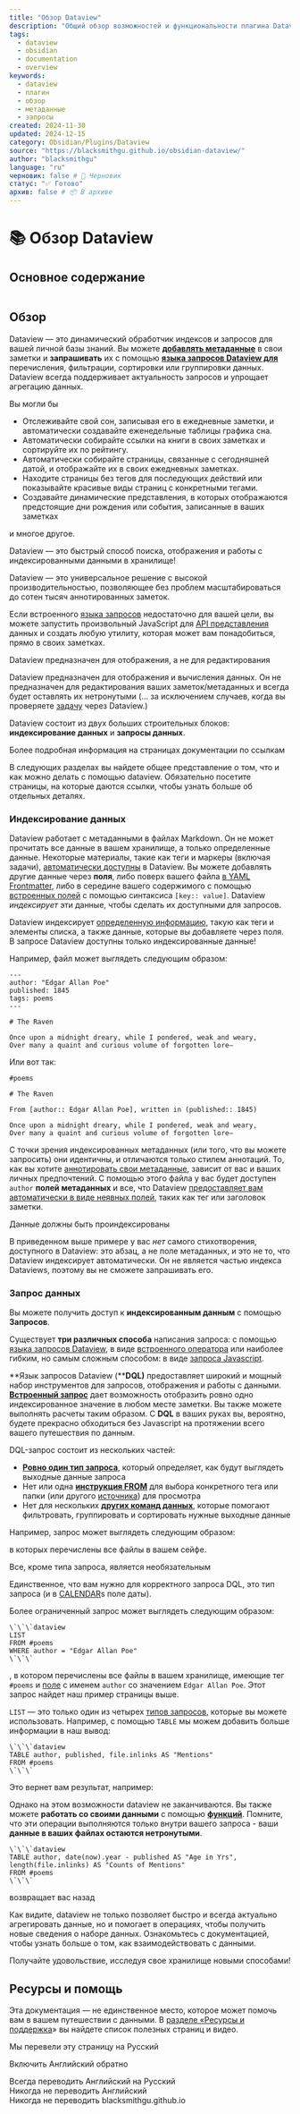 ```yaml
---
title: "Обзор Dataview"
description: "Общий обзор возможностей и функциональности плагина Dataview для Obsidian"
tags:
  - dataview
  - obsidian
  - documentation
  - overview
keywords:
  - dataview
  - плагин
  - обзор
  - метаданные
  - запросы
created: 2024-11-30
updated: 2024-12-15
category: Obsidian/Plugins/Dataview
source: "https://blacksmithgu.github.io/obsidian-dataview/"
author: "blacksmithgu"
language: "ru"
черновик: false # 📝 Черновик
статус: "✅ Готово"
архив: false # 📦 В архиве
---
```


# 📚 Обзор Dataview

## Основное содержание

```table-of-contents
```

## Обзор

Dataview — это динамический обработчик индексов и запросов для вашей личной базы знаний. Вы можете [**добавлять метаданные**](https://blacksmithgu.github.io/obsidian-dataview/annotation/add-metadata/) в свои заметки и **запрашивать** их с помощью [**языка запросов Dataview для**](https://blacksmithgu.github.io/obsidian-dataview/queries/structure/) перечисления, фильтрации, сортировки или группировки данных. Dataview всегда поддерживает актуальность запросов и упрощает агрегацию данных.

Вы могли бы

- Отслеживайте свой сон, записывая его в ежедневные заметки, и автоматически создавайте еженедельные таблицы графика сна.
- Автоматически собирайте ссылки на книги в своих заметках и сортируйте их по рейтингу.
- Автоматически собирайте страницы, связанные с сегодняшней датой, и отображайте их в своих ежедневных заметках.
- Находите страницы без тегов для последующих действий или показывайте красивые виды страниц с конкретными тегами.
- Создавайте динамические представления, в которых отображаются предстоящие дни рождения или события, записанные в ваших заметках

и многое другое.

Dataview — это быстрый способ поиска, отображения и работы с индексированными данными в хранилище!

Dataview — это универсальное решение с высокой производительностью, позволяющее без проблем масштабироваться до сотен тысяч аннотированных заметок.

Если встроенного [языка запросов](https://blacksmithgu.github.io/obsidian-dataview/query/queries/) недостаточно для вашей цели, вы можете запустить произвольный JavaScript для [API представления](https://blacksmithgu.github.io/obsidian-dataview/api/intro/) данных и создать любую утилиту, которая может вам понадобиться, прямо в своих заметках.

Dataview предназначен для отображения, а не для редактирования

Dataview предназначен для отображения и вычисления данных. Он не предназначен для редактирования ваших заметок/метаданных и всегда будет оставлять их нетронутыми (... за исключением случаев, когда вы проверяете [задачу](https://blacksmithgu.github.io/obsidian-dataview/queries/query-types/#task-queries) через Dataview.)

Dataview состоит из двух больших строительных блоков: **индексирование данных** и **запросы данных**.

Более подробная информация на страницах документации по ссылкам

В следующих разделах вы найдете общее представление о том, что и как можно делать с помощью dataview. Обязательно посетите страницы, на которые даются ссылки, чтобы узнать больше об отдельных деталях.

### Индексирование данных

Dataview работает с метаданными в файлах Markdown. Он не может прочитать все данные в вашем хранилище, а только определенные данные. Некоторые материалы, такие как теги и маркеры (включая задачи), [автоматически доступны](https://blacksmithgu.github.io/obsidian-dataview/annotation/add-metadata/#implicit-fields) в Dataview. Вы можете добавлять другие данные через **поля**, либо поверх вашего файла [в YAML Frontmatter](https://blacksmithgu.github.io/obsidian-dataview/annotation/add-metadata/#frontmatter), либо в середине вашего содержимого с помощью [встроенных полей](https://blacksmithgu.github.io/obsidian-dataview/annotation/add-metadata/#inline-fields) с помощью синтаксиса `[key:: value]`. Dataview *индексирует* эти данные, чтобы сделать их доступными для запросов.

Dataview индексирует [определенную информацию](https://blacksmithgu.github.io/obsidian-dataview/annotation/add-metadata/#implicit-fields), такую как теги и элементы списка, а также данные, которые вы добавляете через поля. В запросе Dataview доступны только индексированные данные!

Например, файл может выглядеть следующим образом:

```
---
author: "Edgar Allan Poe"
published: 1845
tags: poems
---

# The Raven

Once upon a midnight dreary, while I pondered, weak and weary,
Over many a quaint and curious volume of forgotten lore—
```

Или вот так:

```
#poems

# The Raven

From [author:: Edgar Allan Poe], written in (published:: 1845)

Once upon a midnight dreary, while I pondered, weak and weary,
Over many a quaint and curious volume of forgotten lore—
```

С точки зрения индексированных метаданных (или того, что вы можете запросить) они идентичны, и отличаются только стилем аннотаций. То, как вы хотите [аннотировать свои метаданные](https://blacksmithgu.github.io/obsidian-dataview/annotation/add-metadata/), зависит от вас и ваших личных предпочтений. С помощью этого файла у вас будет доступен `author` **полей метаданных** и все, что Dataview [предоставляет вам автоматически в виде неявных полей](https://blacksmithgu.github.io/obsidian-dataview/annotation/metadata-pages/), таких как тег или заголовок заметки.

Данные должны быть проиндексированы

В приведенном выше примере у вас *нет* самого стихотворения, доступного в Dataview: это абзац, а не поле метаданных, и это не то, что Dataview индексирует автоматически. Он не является частью индекса Dataviews, поэтому вы не сможете запрашивать его.

### Запрос данных

Вы можете получить доступ к **индексированным данным** с помощью **Запросов**.

Существует **три различных способа** написания запроса: с помощью [языка запросов Dataview](https://blacksmithgu.github.io/obsidian-dataview/queries/dql-js-inline/#dataview-query-language-dql), в виде [встроенного оператора](https://blacksmithgu.github.io/obsidian-dataview/queries/dql-js-inline#inline-dql) или наиболее гибким, но самым сложным способом: в виде [запроса Javascript](https://blacksmithgu.github.io/obsidian-dataview/queries/dql-js-inline#dataview-js).

**Язык запросов Dataview (****DQL)** предоставляет широкий и мощный набор инструментов для запросов, отображения и работы с данными. [**Встроенный запрос**](https://blacksmithgu.github.io/obsidian-dataview/queries/dql-js-inline#inline-dql) дает возможность отобразить ровно одно индексированное значение в любом месте заметки. Вы также можете выполнять расчеты таким образом. С **DQL** в ваших руках вы, вероятно, будете прекрасно обходиться без Javascript на протяжении всего вашего путешествия по данным.

DQL-запрос состоит из нескольких частей:

- [**Ровно один тип запроса**](https://blacksmithgu.github.io/obsidian-dataview/queries/query-types/), который определяет, как будут выглядеть выходные данные запроса
- Нет или одна [**инструкция FROM**](https://blacksmithgu.github.io/obsidian-dataview/queries/data-commands#from) для выбора конкретного тега или папки (или другого [источника](https://blacksmithgu.github.io/obsidian-dataview/reference/sources/)) для просмотра
- Нет для нескольких [**других команд данных**](https://blacksmithgu.github.io/obsidian-dataview/queries/data-commands/), которые помогают фильтровать, группировать и сортировать нужные выходные данные

Например, запрос может выглядеть следующим образом:

в которых перечислены все файлы в вашем сейфе.

Все, кроме типа запроса, является необязательным

Единственное, что вам нужно для корректного запроса DQL, это тип запроса (и в [CALENDAR](https://blacksmithgu.github.io/obsidian-dataview/queries/query-types#calendar-queries)s поле даты).

Более ограниченный запрос может выглядеть следующим образом:

```
\`\`\`dataview
LIST
FROM #poems
WHERE author = "Edgar Allan Poe"
\`\`\`
```

, в котором перечислены все файлы в вашем хранилище, имеющие тег `#poems` и [поле](https://blacksmithgu.github.io/obsidian-dataview/annotation/add-metadata/) с именем `author` со значением `Edgar Allan Poe`. Этот запрос найдет наш пример страницы выше.

`LIST` — это только один из четырех [типов запросов](https://blacksmithgu.github.io/obsidian-dataview/queries/query-types/), которые вы можете использовать. Например, с помощью `TABLE` мы можем добавить больше информации в наш вывод:

```
\`\`\`dataview
TABLE author, published, file.inlinks AS "Mentions"
FROM #poems
\`\`\`
```

Это вернет вам результат, например:

Однако на этом возможности dataview не заканчиваются. Вы также можете **работать со своими данными** с помощью [**функций**](https://blacksmithgu.github.io/obsidian-dataview/reference/functions/). Помните, что эти операции выполняются только внутри вашего запроса - ваши **данные в ваших файлах остаются нетронутыми**.

```
\`\`\`dataview
TABLE author, date(now).year - published AS "Age in Yrs", length(file.inlinks) AS "Counts of Mentions"
FROM #poems
\`\`\`
```

возвращает вас назад

Как видите, dataview не только позволяет быстро и всегда актуально агрегировать данные, но и помогает в операциях, чтобы получить новые сведения о наборе данных. Ознакомьтесь с документацией, чтобы узнать больше о том, как взаимодействовать с данными.

Получайте удовольствие, исследуя свое хранилище новыми способами!

## Ресурсы и помощь

Эта документация — не единственное место, которое может помочь вам в вашем путешествии с данными. В [разделе «Ресурсы и поддержка](https://blacksmithgu.github.io/obsidian-dataview/resources/resources-and-support/)» вы найдете список полезных страниц и видео.

Мы перевели эту страницу на Русский

Включить Английский обратно

Всегда переводить Английский на Русский  
Никогда не переводить Английский  
Никогда не переводить blacksmithgu.github.io